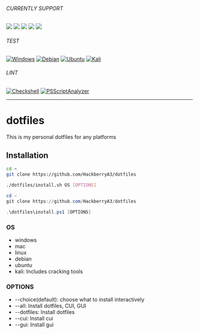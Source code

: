 ###### CURRENTLY SUPPORT
<img src="https://img.shields.io/badge/-Windows-0883d0.svg?style=flat"> <img src="https://img.shields.io/badge/-Mac-9f9f9f.svg?logo=apple&style=flat"> <img src="https://img.shields.io/badge/-Debian-A81D33.svg?logo=debian&style=flat"> <img src="https://img.shields.io/badge/-Ubuntu-6F52B5.svg?logo=ubuntu&style=flat"> <img src="https://img.shields.io/badge/-Kali-0087f2.svg?logo=kalilinux&logoColor=ffffff&style=flat">

###### TEST
[![Windows](https://github.com/HackberryA3/dotfiles/actions/workflows/windows.yaml/badge.svg)](https://github.com/HackberryA3/dotfiles/actions/workflows/windows.yaml)
[![Debian](https://github.com/HackberryA3/dotfiles/actions/workflows/debian.yaml/badge.svg)](https://github.com/HackberryA3/dotfiles/actions/workflows/debian.yaml)
[![Ubuntu](https://github.com/HackberryA3/dotfiles/actions/workflows/ubuntu.yaml/badge.svg)](https://github.com/HackberryA3/dotfiles/actions/workflows/ubuntu.yaml)
[![Kali](https://github.com/HackberryA3/dotfiles/workflows/Kali/badge.svg)](https://github.com/HackberryA3/dotfiles/actions/workflows/kali.yaml)

###### LINT
[![Checkshell](https://github.com/HackberryA3/dotfiles/actions/workflows/checkshell.yaml/badge.svg)](https://github.com/HackberryA3/dotfiles/actions/workflows/checkshell.yaml)
[![PSScriptAnalyzer](https://github.com/HackberryA3/dotfiles/actions/workflows/psscript_analyzer.yaml/badge.svg)](https://github.com/HackberryA3/dotfiles/actions/workflows/psscript_analyzer.yaml)

---

# dotfiles

This is my personal dotfiles for any platforms

## Installation

```sh
cd ~
git clone https://github.com/HackberryA3/dotfiles

./dotfiles/install.sh OS [OPTIONS]
```

```ps1
cd ~
git clone https://github.com/HackberryA3/dotfiles

.\dotfiles\install.ps1 [OPTIONS]
```

### OS

- windows
- mac
- linux
- debian
- ubuntu
- kali: Includes cracking tools

### OPTIONS

- --choice(default): choose what to install interactively
- --all: Install dotfiles, CUI, GUI
- --dotfiles: Install dotfiles
- --cui: Install cui
- --gui: Install gui
